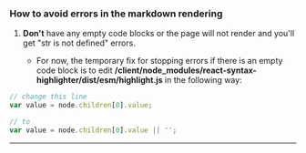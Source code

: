 ### How to avoid errors in the markdown rendering

1. **Don't** have any empty code blocks or the page will not render and you'll get "str is not defined" errors.

    - For now, the temporary fix for stopping errors if there is an empty code block is to edit **/client/node_modules/react-syntax-highlighter/dist/esm/highlight.js** in the following way:

```js
// change this line
var value = node.children[0].value;

// to
var value = node.children[0].value || '';
```

---
